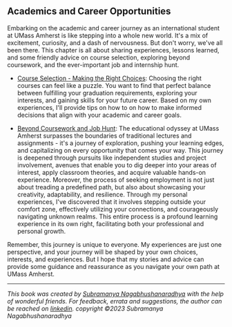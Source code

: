 ## Academics and Career Opportunities

Embarking on the academic and career journey as an international student at UMass Amherst is like stepping into a whole new world. It's a mix of excitement, curiosity, and a dash of nervousness. But don't worry, we've all been there. This chapter is all about sharing experiences, lessons learned, and some friendly advice on course selection, exploring beyond coursework, and the ever-important job and internship hunt.

- [Course Selection - Making the Right Choices](../academics-careers/course-selection.md): Choosing the right courses can feel like a puzzle. You want to find that perfect balance between fulfilling your graduation requirements, exploring your interests, and gaining skills for your future career. Based on my own experiences, I'll provide tips on how to on how to make informed decisions that align with your academic and career goals.

- [Beyond Coursework and Job Hunt](../academics-careers/beyond-coursework-job-hunt.md): The educational odyssey at UMass Amherst surpasses the boundaries of traditional lectures and assignments - it's a journey of exploration, pushing your learning edges, and capitalizing on every opportunity that comes your way. This journey is deepened through pursuits like independent studies and project involvement, avenues that enable you to dig deeper into your areas of interest, apply classroom theories, and acquire valuable hands-on experience. Moreover, the process of seeking employment is not just about treading a predefined path, but also about showcasing your creativity, adaptability, and resilience. Through my personal experiences, I've discovered that it involves stepping outside your comfort zone, effectively utilizing your connections, and courageously navigating unknown realms. This entire process is a profound learning experience in its own right, facilitating both your professional and personal growth.

Remember, this journey is unique to everyone. My experiences are just one perspective, and your journey will be shaped by your own choices, interests, and experiences. But I hope that my stories and advice can provide some guidance and reassurance as you navigate your own path at UMass Amherst.

---

*This book was created by [Subramanya Nagabhushanaradhya](https://subramanya.ai) with the help of wonderful friends. For feedback, errata and suggestions, the author can be reached on [linkedin](https://www.linkedin.com/in/nsubramanya). copyright ©2023 Subramanya Nagabhushanaradhya*